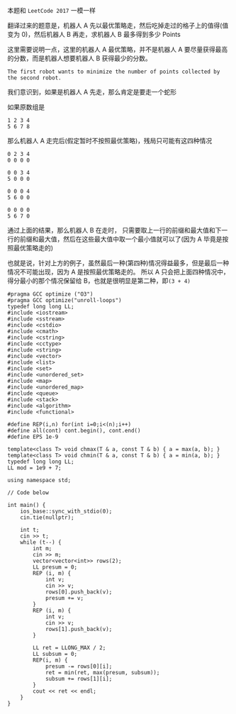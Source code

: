 本题和 `LeetCode 2017` 一模一样

翻译过来的题意是，机器人 A 先以最优策略走，然后吃掉走过的格子上的值得(值变为 0)，然后机器人 B 再走，求机器人 B 最多得到多少 Points

这里需要说明一点，这里的机器人 A 最优策略，并不是机器人 A 要尽量获得最高的分数，而是机器人想要机器人 B 获得最少的分数。

```
The first robot wants to minimize the number of points collected by the second robot.
```

我们意识到，如果是机器人 A 先走，那么肯定是要走一个蛇形

如果原数组是 
```
1 2 3 4
5 6 7 8
```

那么机器人 A 走完后(假定暂时不按照最优策略)，残局只可能有这四种情况
```
0 2 3 4
0 0 0 0
```
```
0 0 3 4
5 0 0 0
```
```
0 0 0 4
5 6 0 0
```
```
0 0 0 0
5 6 7 0
```

通过上面的结果，那么机器人 B 在走时，
只需要取上一行的前缀和最大值和下一行的前缀和最大值，然后在这些最大值中取一个最小值就可以了(因为 A 毕竟是按照最优策略走的)

也就是说，针对上方的例子，虽然最后一种(第四种)情况得益最多，但是最后一种情况不可能出现，因为 A 是按照最优策略走的。
所以 A 只会把上面四种情况中，得分最小的那个情况保留给 B，也就是很明显是第二种，即`(3 + 4)`

```
#pragma GCC optimize ("O3")
#pragma GCC optimize("unroll-loops")
typedef long long LL;
#include <iostream> 
#include <sstream> 
#include <cstdio> 
#include <cmath> 
#include <cstring> 
#include <cctype> 
#include <string> 
#include <vector> 
#include <list> 
#include <set> 
#include <unordered_set>
#include <map> 
#include <unordered_map>
#include <queue> 
#include <stack> 
#include <algorithm> 
#include <functional> 

#define REP(i,n) for(int i=0;i<(n);i++)
#define all(cont) cont.begin(), cont.end()
#define EPS 1e-9

template<class T> void chmax(T & a, const T & b) { a = max(a, b); } 
template<class T> void chmin(T & a, const T & b) { a = min(a, b); } 
typedef long long LL;
LL mod = 1e9 + 7;
 
using namespace std;

// Code below

int main() {
    ios_base::sync_with_stdio(0);
    cin.tie(nullptr);

    int t;
    cin >> t;
    while (t--) {
        int m;
        cin >> m;
        vector<vector<int>> rows(2);
        LL presum = 0;
        REP (i, m) {
            int v;
            cin >> v;
            rows[0].push_back(v);
            presum += v; 
        }
        REP (i, m) {
            int v;
            cin >> v;
            rows[1].push_back(v); 
        }
        
        LL ret = LLONG_MAX / 2;
        LL subsum = 0;
        REP(i, m) {
            presum -= rows[0][i];
            ret = min(ret, max(presum, subsum));
            subsum += rows[1][i];
        }
        cout << ret << endl;
    }
}
```

